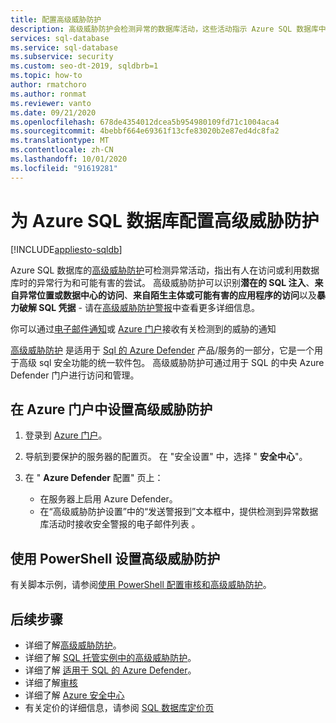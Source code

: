 ```yaml
---
title: 配置高级威胁防护
description: 高级威胁防护会检测异常的数据库活动，这些活动指示 Azure SQL 数据库中存在对数据库的潜在安全威胁。
services: sql-database
ms.service: sql-database
ms.subservice: security
ms.custom: seo-dt-2019, sqldbrb=1
ms.topic: how-to
author: rmatchoro
ms.author: ronmat
ms.reviewer: vanto
ms.date: 09/21/2020
ms.openlocfilehash: 678de4354012dcea5b954980109fd71c1004aca4
ms.sourcegitcommit: 4bebbf664e69361f13cfe83020b2e87ed4dc8fa2
ms.translationtype: MT
ms.contentlocale: zh-CN
ms.lasthandoff: 10/01/2020
ms.locfileid: "91619281"
---
```

# <a name="configure-advanced-threat-protection-for-azure-sql-database"></a>为 Azure SQL 数据库配置高级威胁防护
[!INCLUDE[appliesto-sqldb](../includes/appliesto-sqldb.md)]

Azure SQL 数据库的[高级威胁防护](threat-detection-overview.md)可检测异常活动，指出有人在访问或利用数据库时的异常行为和可能有害的尝试。 高级威胁防护可以识别**潜在的 SQL 注入**、**来自异常位置或数据中心的访问**、**来自陌生主体或可能有害的应用程序的访问**以及**暴力破解 SQL 凭据** - 请在[高级威胁防护警报](threat-detection-overview.md#alerts)中查看更多详细信息。

你可以通过[电子邮件通知](threat-detection-overview.md#explore-detection-of-a-suspicious-event)或 [Azure 门户](threat-detection-overview.md#explore-alerts-in-the-azure-portal)接收有关检测到的威胁的通知

[高级威胁防护](threat-detection-overview.md) 是适用于 [Sql 的 Azure Defender](azure-defender-for-sql.md) 产品/服务的一部分，它是一个用于高级 sql 安全功能的统一软件包。 高级威胁防护可通过用于 SQL 的中央 Azure Defender 门户进行访问和管理。

## <a name="set-up-advanced-threat-protection-in-the-azure-portal"></a>在 Azure 门户中设置高级威胁防护

1. 登录到 [Azure 门户](https://portal.azure.com)。
2. 导航到要保护的服务器的配置页。 在 "安全设置" 中，选择 " **安全中心**"。
3. 在 " **Azure Defender** 配置" 页上：

   - 在服务器上启用 Azure Defender。
   - 在“高级威胁防护设置”中的“发送警报到”文本框中，提供检测到异常数据库活动时接收安全警报的电子邮件列表 。

## <a name="set-up-advanced-threat-protection-using-powershell"></a>使用 PowerShell 设置高级威胁防护

有关脚本示例，请参阅[使用 PowerShell 配置审核和高级威胁防护](scripts/auditing-threat-detection-powershell-configure.md)。

## <a name="next-steps"></a>后续步骤

- 详细了解[高级威胁防护](threat-detection-overview.md)。
- 详细了解 [SQL 托管实例中的高级威胁防护](../managed-instance/threat-detection-configure.md)。  
- 详细了解 [适用于 SQL 的 Azure Defender](azure-defender-for-sql.md)。
- 详细了解[审核](../../azure-sql/database/auditing-overview.md)
- 详细了解 [Azure 安全中心](https://docs.microsoft.com/azure/security-center/security-center-intro)
- 有关定价的详细信息，请参阅 [SQL 数据库定价页](https://azure.microsoft.com/pricing/details/sql-database/)  
